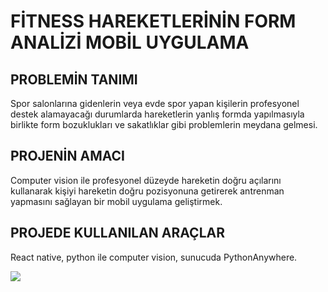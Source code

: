 # FİTNESS HAREKETLERİNİN FORM ANALİZİ MOBİL UYGULAMA

## PROBLEMİN TANIMI
Spor salonlarına gidenlerin veya evde spor yapan kişilerin profesyonel destek alamayacağı durumlarda hareketlerin yanlış formda yapılmasıyla birlikte form bozuklukları ve sakatlıklar gibi problemlerin meydana gelmesi.

## PROJENİN AMACI
Computer vision ile profesyonel düzeyde hareketin doğru açılarını kullanarak kişiyi hareketin doğru pozisyonuna getirerek antrenman yapmasını sağlayan bir mobil uygulama geliştirmek. 

## PROJEDE KULLANILAN ARAÇLAR
React native, python ile computer vision, sunucuda PythonAnywhere.

![](https://imgyukle.com/f/2022/12/12/Jh9vLU.png)
